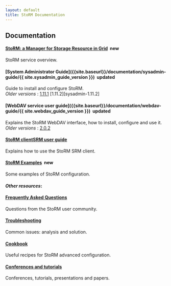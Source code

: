 ```yaml
---
layout: default
title: StoRM Documentation
---
```


## Documentation

#### [StoRM: a Manager for Storage Resource in Grid]({{site.baseurl}}/documentation/functional-description/) &nbsp;<span class="label label-success">new</span>

StoRM service overview.

#### [System Administrator Guide]({{site.baseurl}}/documentation/sysadmin-guide/{{ site.sysadmin_guide_version }}) &nbsp;<span class="label label-info">updated</span>

Guide to install and configure StoRM.
<br/>_Older versions_ : [1.11.1][sysadmin-1.11.1] [1.11.2][sysadmin-1.11.2]

#### [WebDAV service user guide]({{site.baseurl}}/documentation/webdav-guide/{{ site.webdav_guide_version }}) &nbsp;<span class="label label-info">updated</span>

Explains the StoRM WebDAV interface, how to install, configure and use it.
<br/>_Older versions_ : [2.0.2][webdav-2.0.2]

#### [StoRM clientSRM user guide]({{site.baseurl}}/documentation/clientsrm-guide/)

Explains how to use the StoRM SRM client.

#### [StoRM Examples]({{site.baseurl}}/documentation/examples/) &nbsp;<span class="label label-success">new</span>

Some examples of StoRM configuration.

#### _Other resources_:

#### [Frequently Asked Questions]({{site.baseurl}}/documentation/faq)

Questions from the StoRM user community.

#### [Troubleshooting]({{site.baseurl}}/documentation/troubleshooting)

Common issues: analysis and solution.

#### [Cookbook]({{site.baseurl}}/documentation/cookbook)

Useful recipes for StoRM advanced configuration.

#### [Conferences and tutorials]({{site.baseurl}}/documentation/tutorials-conferences-presentations)

Conferences, tutorials, presentations and papers.



[sysadmin-1.11.1]: {{site.baseurl}}/documentation/sysadmin-guide/1.11.1/
[webdav-2.0.2]: {{site.baseurl}}/documentation/webdav-guide/2.0.2/
